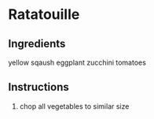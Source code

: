 # Ratatouille

## Ingredients

yellow sqaush 
eggplant 
zucchini
tomatoes

## Instructions

1. chop all vegetables to similar size

